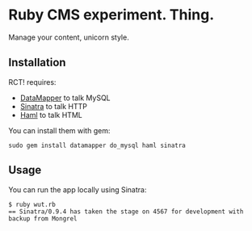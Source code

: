 # Ruby CMS experiment. Thing.

Manage your content, unicorn style.

## Installation

RCT! requires:

- [DataMapper](http://datamapper.org) to talk MySQL
- [Sinatra](http://sinatrarb.com) to talk HTTP
- [Haml](http://haml-lang.com/) to talk HTML

You can install them with gem:

    sudo gem install datamapper do_mysql haml sinatra

## Usage

You can run the app locally using Sinatra:

    $ ruby wut.rb
    == Sinatra/0.9.4 has taken the stage on 4567 for development with backup from Mongrel
